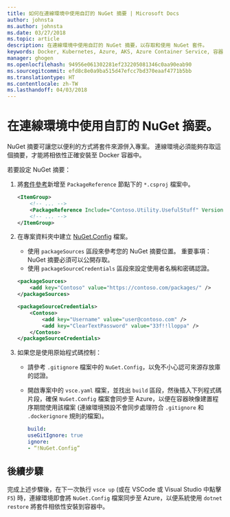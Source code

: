 ```yaml
---
title: 如何在連線環境中使用自訂的 NuGet 摘要 | Microsoft Docs
author: johnsta
ms.author: johnsta
ms.date: 03/27/2018
ms.topic: article
description: 在連線環境中使用自訂的 NuGet 摘要，以存取和使用 NuGet 套件。
keywords: Docker, Kubernetes, Azure, AKS, Azure Container Service, 容器
manager: ghogen
ms.openlocfilehash: 94956e061302281ef232205081346c0aa90eab90
ms.sourcegitcommit: efd8c8e0a9ba515d47efcc7bd370eaaf4771b5bb
ms.translationtype: HT
ms.contentlocale: zh-TW
ms.lasthandoff: 04/03/2018
---
```

#  <a name="use-a-custom-nuget-feed-in-a-connected-environment"></a>在連線環境中使用自訂的 NuGet 摘要。

NuGet 摘要可讓您以便利的方式將套件來源併入專案。 連線環境必須能夠存取這個摘要，才能將相依性正確安裝至 Docker 容器中。

若要設定 NuGet 摘要：
1. 將[套件參考](https://docs.microsoft.com/en-us/nuget/consume-packages/package-references-in-project-files)新增至 `PackageReference` 節點下的 `*.csproj` 檔案中。

   ```xml
   <ItemGroup>
       <!-- ... -->
       <PackageReference Include="Contoso.Utility.UsefulStuff" Version="3.6.0" />
       <!-- ... -->
   </ItemGroup>
   ```

2. 在專案資料夾中建立 [NuGet.Config](https://docs.microsoft.com/en-us/nuget/reference/nuget-config-file) 檔案。
     * 使用 `packageSources` 區段來參考您的 NuGet 摘要位置。 重要事項：NuGet 摘要必須可以公開存取。
     * 使用 `packageSourceCredentials` 區段來設定使用者名稱和密碼認證。 

   ```xml
   <packageSources>
       <add key="Contoso" value="https://contoso.com/packages/" />
   </packageSources>

   <packageSourceCredentials>
       <Contoso>
           <add key="Username" value="user@contoso.com" />
           <add key="ClearTextPassword" value="33f!!lloppa" />
       </Contoso>
   </packageSourceCredentials>
   ```

3. 如果您是使用原始程式碼控制：
    - 請參考 `.gitignore` 檔案中的 `NuGet.Config`，以免不小心認可來源存放庫的認證。
    - 開啟專案中的 `vsce.yaml` 檔案，並找出 `build` 區段，然後插入下列程式碼片段，確保 `NuGet.Config` 檔案會同步至 Azure，以便在容器映像建置程序期間使用該檔案  (連線環境預設不會同步處理符合 `.gitignore` 和 `.dockerignore` 規則的檔案)。

        ```yaml
        build:
        useGitIgnore: true
        ignore:
        - “!NuGet.Config”
        ```


## <a name="next-steps"></a>後續步驟

完成上述步驟後，在下一次執行 `vsce up` (或在 VSCode 或 Visual Studio 中點擊 `F5`) 時，連線環境即會將 `NuGet.Config` 檔案同步至 Azure，以便系統使用 `dotnet restore` 將套件相依性安裝到容器中。

